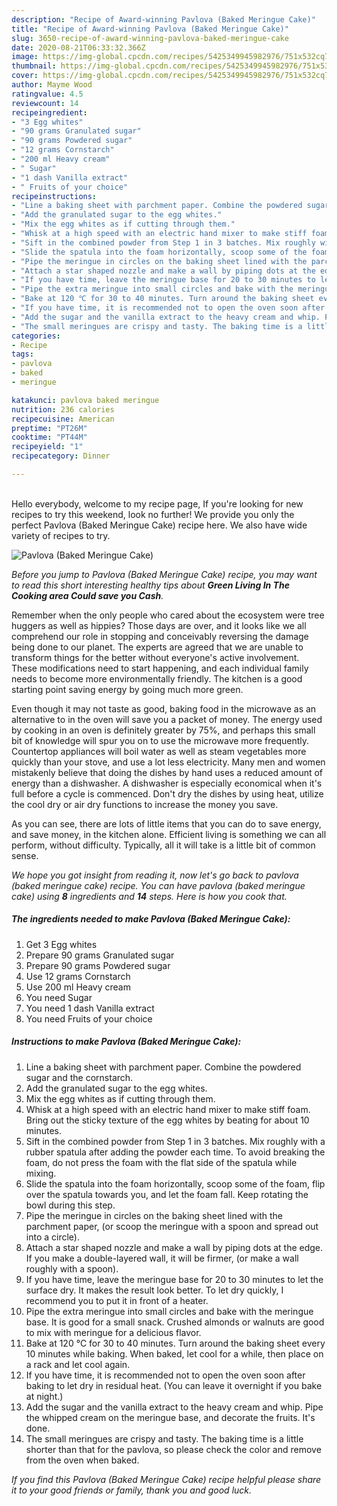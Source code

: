 ```yaml
---
description: "Recipe of Award-winning Pavlova (Baked Meringue Cake)"
title: "Recipe of Award-winning Pavlova (Baked Meringue Cake)"
slug: 3650-recipe-of-award-winning-pavlova-baked-meringue-cake
date: 2020-08-21T06:33:32.366Z
image: https://img-global.cpcdn.com/recipes/5425349945982976/751x532cq70/pavlova-baked-meringue-cake-recipe-main-photo.jpg
thumbnail: https://img-global.cpcdn.com/recipes/5425349945982976/751x532cq70/pavlova-baked-meringue-cake-recipe-main-photo.jpg
cover: https://img-global.cpcdn.com/recipes/5425349945982976/751x532cq70/pavlova-baked-meringue-cake-recipe-main-photo.jpg
author: Mayme Wood
ratingvalue: 4.5
reviewcount: 14
recipeingredient:
- "3 Egg whites"
- "90 grams Granulated sugar"
- "90 grams Powdered sugar"
- "12 grams Cornstarch"
- "200 ml Heavy cream"
- " Sugar"
- "1 dash Vanilla extract"
- " Fruits of your choice"
recipeinstructions:
- "Line a baking sheet with parchment paper. Combine the powdered sugar and the cornstarch."
- "Add the granulated sugar to the egg whites."
- "Mix the egg whites as if cutting through them."
- "Whisk at a high speed with an electric hand mixer to make stiff foam. Bring out the sticky texture of the egg whites by beating for about 10 minutes."
- "Sift in the combined powder from Step 1 in 3 batches. Mix roughly with a rubber spatula after adding the powder each time. To avoid breaking the foam, do not press the foam with the flat side of the spatula while mixing."
- "Slide the spatula into the foam horizontally, scoop some of the foam, flip over the spatula towards you, and let the foam fall. Keep rotating the bowl during this step."
- "Pipe the meringue in circles on the baking sheet lined with the parchment paper, (or scoop the meringue with a spoon and spread out into a circle)."
- "Attach a star shaped nozzle and make a wall by piping dots at the edge. If you make a double-layered wall, it will be firmer, (or make a wall roughly with a spoon)."
- "If you have time, leave the meringue base for 20 to 30 minutes to let the surface dry. It makes the result look better. To let dry quickly, I recommend you to put it in front of a heater."
- "Pipe the extra meringue into small circles and bake with the meringue base. It is good for a small snack. Crushed almonds or walnuts are good to mix with meringue for a delicious flavor."
- "Bake at 120 ℃ for 30 to 40 minutes. Turn around the baking sheet every 10 minutes while baking. When baked, let cool for a while, then place on a rack and let cool again."
- "If you have time, it is recommended not to open the oven soon after baking to let dry in residual heat. (You can leave it overnight if you bake at night.)"
- "Add the sugar and the vanilla extract to the heavy cream and whip. Pipe the whipped cream on the meringue base, and decorate the fruits. It&#39;s done."
- "The small meringues are crispy and tasty. The baking time is a little shorter than that for the pavlova, so please check the color and remove from the oven when baked."
categories:
- Recipe
tags:
- pavlova
- baked
- meringue

katakunci: pavlova baked meringue 
nutrition: 236 calories
recipecuisine: American
preptime: "PT26M"
cooktime: "PT44M"
recipeyield: "1"
recipecategory: Dinner

---
```

<br>
Hello everybody, welcome to my recipe page, If you're looking for new recipes to try this weekend, look no further! We provide you only the perfect Pavlova (Baked Meringue Cake) recipe here. We also have wide variety of recipes to try.
<br>


![Pavlova (Baked Meringue Cake)](https://img-global.cpcdn.com/recipes/5425349945982976/751x532cq70/pavlova-baked-meringue-cake-recipe-main-photo.jpg)

<i>Before you jump to Pavlova (Baked Meringue Cake) recipe, you may want to read this short interesting healthy tips about 
<strong>Green Living In The Cooking area Could save you Cash</strong>.</i>
</br>

Remember when the only people who cared about the ecosystem were tree huggers as well as hippies? Those days are over, and it looks like we all comprehend our role in stopping and conceivably reversing the damage being done to our planet. The experts are agreed that we are unable to transform things for the better without everyone's active involvement. These modifications need to start happening, and each individual family needs to become more environmentally friendly. The kitchen is a good starting point saving energy by going much more green.

Even though it may not taste as good, baking food in the microwave as an alternative to in the oven will save you a packet of money. The energy used by cooking in an oven is definitely greater by 75%, and perhaps this small bit of knowledge will spur you on to use the microwave more frequently. Countertop appliances will boil water as well as steam vegetables more quickly than your stove, and use a lot less electricity. Many men and women mistakenly believe that doing the dishes by hand uses a reduced amount of energy than a dishwasher. A dishwasher is especially economical when it's full before a cycle is commenced. Don't dry the dishes by using heat, utilize the cool dry or air dry functions to increase the money you save.

As you can see, there are lots of little items that you can do to save energy, and save money, in the kitchen alone. Efficient living is something we can all perform, without difficulty. Typically, all it will take is a little bit of common sense.


<i>We hope you got insight from reading it, now let's go back to pavlova (baked meringue cake) recipe. You can have pavlova (baked meringue cake) using <strong>8</strong> ingredients and <strong>14</strong> steps. Here is how you cook that.
</i>

##### The ingredients needed to make Pavlova (Baked Meringue Cake):

1. Get 3 Egg whites
1. Prepare 90 grams Granulated sugar
1. Prepare 90 grams Powdered sugar
1. Use 12 grams Cornstarch
1. Use 200 ml Heavy cream
1. You need  Sugar
1. You need 1 dash Vanilla extract
1. You need  Fruits of your choice


##### Instructions to make Pavlova (Baked Meringue Cake):

1. Line a baking sheet with parchment paper. Combine the powdered sugar and the cornstarch.
1. Add the granulated sugar to the egg whites.
1. Mix the egg whites as if cutting through them.
1. Whisk at a high speed with an electric hand mixer to make stiff foam. Bring out the sticky texture of the egg whites by beating for about 10 minutes.
1. Sift in the combined powder from Step 1 in 3 batches. Mix roughly with a rubber spatula after adding the powder each time. To avoid breaking the foam, do not press the foam with the flat side of the spatula while mixing.
1. Slide the spatula into the foam horizontally, scoop some of the foam, flip over the spatula towards you, and let the foam fall. Keep rotating the bowl during this step.
1. Pipe the meringue in circles on the baking sheet lined with the parchment paper, (or scoop the meringue with a spoon and spread out into a circle).
1. Attach a star shaped nozzle and make a wall by piping dots at the edge. If you make a double-layered wall, it will be firmer, (or make a wall roughly with a spoon).
1. If you have time, leave the meringue base for 20 to 30 minutes to let the surface dry. It makes the result look better. To let dry quickly, I recommend you to put it in front of a heater.
1. Pipe the extra meringue into small circles and bake with the meringue base. It is good for a small snack. Crushed almonds or walnuts are good to mix with meringue for a delicious flavor.
1. Bake at 120 ℃ for 30 to 40 minutes. Turn around the baking sheet every 10 minutes while baking. When baked, let cool for a while, then place on a rack and let cool again.
1. If you have time, it is recommended not to open the oven soon after baking to let dry in residual heat. (You can leave it overnight if you bake at night.)
1. Add the sugar and the vanilla extract to the heavy cream and whip. Pipe the whipped cream on the meringue base, and decorate the fruits. It&#39;s done.
1. The small meringues are crispy and tasty. The baking time is a little shorter than that for the pavlova, so please check the color and remove from the oven when baked.


<i>If you find this Pavlova (Baked Meringue Cake) recipe helpful please share it to your good friends or family, thank you and good luck.</i>
